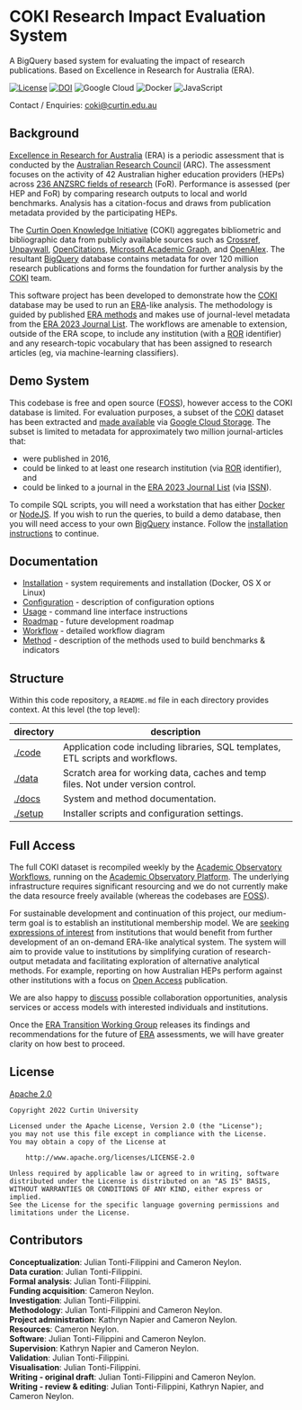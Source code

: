 # COKI Research Impact Evaluation System

A BigQuery based system for evaluating the impact of research publications. Based on Excellence in Research for Australia (ERA).

[![License](https://img.shields.io/badge/License-Apache%202.0-blue.svg)](https://opensource.org/licenses/Apache-2.0)
[![DOI](https://zenodo.org/badge/DOI/10.5281/zenodo.7084440.svg)](https://doi.org/10.5281/zenodo.7084440)
![Google Cloud](https://img.shields.io/badge/GoogleCloud-%234285F4.svg?style=flat-square&logo=google-cloud)
![Docker](https://img.shields.io/badge/docker-%230db7ed.svg?style=flat-square&logo=docker&logoColor=white)
![JavaScript](https://img.shields.io/badge/javascript-%23323330.svg?style=flat-square&logo=javascript)

Contact / Enquiries: [coki@curtin.edu.au][contact]

## Background

[Excellence in Research for Australia][ERA] (ERA) is a periodic assessment that is conducted by the [Australian Research Council][ARC] (ARC). The assessment focuses on the activity of 42 Australian higher education providers (HEPs) across [236 ANZSRC fields of research][ANZSRC] (FoR). Performance is assessed (per HEP and FoR) by comparing research outputs to local and world benchmarks. Analysis has a citation-focus and draws from publication metadata provided by the participating HEPs.

The [Curtin Open Knowledge Initiative][COKI] (COKI) aggregates bibliometric and bibliographic data from publicly available sources such as [Crossref], [Unpaywall], [OpenCitations], [Microsoft Academic Graph], and [OpenAlex]. The resultant [BigQuery] database contains metadata for over 120 million research publications and forms the foundation for further analysis by the [COKI] team.

This software project has been developed to demonstrate how the [COKI] database may be used to run an [ERA]-like analysis. The methodology is guided by published [ERA methods] and makes use of journal-level metadata from the [ERA 2023 Journal List]. The workflows are amenable to extension, outside of the ERA scope, to include any institution (with a [ROR] identifier) and any research-topic vocabulary that has been assigned to research articles (eg, via machine-learning classifiers).

## Demo System

This codebase is free and open source ([FOSS]), however access to the COKI database is limited. For evaluation purposes, a subset of the [COKI] dataset has been extracted and [made available][demodata] via [Google Cloud Storage][GCS]. The subset is limited to metadata for approximately two million journal-articles that:

- were published in 2016,
- could be linked to at least one research institution (via [ROR] identifier), and
- could be linked to a journal in the [ERA 2023 Journal List] (via [ISSN]).

To compile SQL scripts, you will need a workstation that has either [Docker] or [NodeJS]. If you wish to run the queries, to build a demo database, then you will need access to your own [BigQuery] instance. Follow the [installation instructions][install] to continue.

## Documentation

- [Installation][install] - system requirements and installation (Docker, OS X or Linux)
- [Configuration][configure] - description of configuration options
- [Usage][usage] - command line interface instructions
- [Roadmap][roadmap] - future development roadmap
- [Workflow][workflow] - detailed workflow diagram
- [Method][methods] - description of the methods used to build benchmarks & indicators

## Structure

Within this code repository, a `README.md` file in each directory provides context. At this level (the top level):

| directory | description |
| - | - |
| [./code](./code)   | Application code including libraries, SQL templates, ETL scripts and workflows. |
| [./data](./data)   | Scratch area for working data, caches and temp files. Not under version control. |
| [./docs](./docs)   | System and method documentation. |
| [./setup](./setup) | Installer scripts and configuration settings. |

## Full Access

The full COKI dataset is recompiled weekly by the [Academic Observatory Workflows], running on the [Academic Observatory Platform]. The underlying infrastructure requires significant resourcing and we do not currently make the data resource freely available (whereas the codebases are [FOSS]).

For sustainable development and continuation of this project, our medium-term goal is to establish an institutional membership model. We are [seeking expressions of interest][contact] from institutions that would benefit from further development of an on-demand ERA-like analytical system. The system will aim to provide value to institutions by simplifying curation of research-output metadata and facilitating exploration of alternative analytical methods. For example, reporting on how Australian HEPs perform against other institutions with a focus on [Open Access] publication.

We are also happy to [discuss][contact] possible collaboration opportunities, analysis services or access models with interested individuals and institutions.

Once the [ERA Transition Working Group] releases its findings and recommendations for the future of [ERA] assessments, we will have greater clarity on how best to proceed.

## License

[Apache 2.0](./LICENSE)

```text
Copyright 2022 Curtin University

Licensed under the Apache License, Version 2.0 (the "License");
you may not use this file except in compliance with the License.
You may obtain a copy of the License at

    http://www.apache.org/licenses/LICENSE-2.0

Unless required by applicable law or agreed to in writing, software
distributed under the License is distributed on an "AS IS" BASIS,
WITHOUT WARRANTIES OR CONDITIONS OF ANY KIND, either express or implied.
See the License for the specific language governing permissions and
limitations under the License.
```

## Contributors

**Conceptualization**: Julian Tonti-Filippini and Cameron Neylon.  
**Data curation**: Julian Tonti-Filippini.  
**Formal analysis**: Julian Tonti-Filippini.  
**Funding acquisition**: Cameron Neylon.  
**Investigation**: Julian Tonti-Filippini.  
**Methodology**: Julian Tonti-Filippini and Cameron Neylon.  
**Project administration**: Kathryn Napier and Cameron Neylon.  
**Resources**: Cameron Neylon.  
**Software**: Julian Tonti-Filippini and Cameron Neylon.  
**Supervision**: Kathryn Napier and Cameron Neylon.  
**Validation**: Julian Tonti-Filippini.  
**Visualisation**: Julian Tonti-Filippini.  
**Writing - original draft**: Julian Tonti-Filippini and Cameron Neylon.  
**Writing - review & editing**: Julian Tonti-Filippini, Kathryn Napier, and Cameron Neylon.  

<!-- links -->
[ARC]: <https://www.arc.gov.au/>
[ERA]: <https://www.arc.gov.au/evaluating-research/excellence-research-australia>
[COKI]: <https://openknowledge.community/>
[ANZSRC]: <https://www.abs.gov.au/statistics/classifications/australian-and-new-zealand-standard-research-classification-anzsrc/latest-release>
[ROR]: <https://ror.org/about/>
[FOSS]: <https://en.wikipedia.org/wiki/Free_and_open-source_software>

[Crossref]: <https://www.crossref.org/>
[Unpaywall]: <https://unpaywall.org/>
[OpenCitations]: <https://opencitations.net/>
[Microsoft Academic Graph]: <https://www.microsoft.com/en-us/research/project/microsoft-academic-graph/>
[OpenAlex]: <https://openalex.org/>
[Open Access]: <https://en.wikipedia.org/wiki/Open_access>
[ISSN]: <https://www.issn.org/>

[ERA methods]: <https://web.archive.org.au/awa/20220302235108mp_/https://www.arc.gov.au/file/10668/download?token=V5AKd-29>
[ERA 2023 Journal List]: <https://www.arc.gov.au/sites/default/files/2022-07/ERA2023%20Submission%20Journal%20List.xlsx>
[ERA Transition Working Group]: <https://www.arc.gov.au/news-publications/media/media-releases/new-working-group-advise-era-transition>

[BigQuery]: <https://cloud.google.com/bigquery/>
[GCS]: <https://cloud.google.com/storage>
[NodeJS]: <https://nodejs.org/en/download/>
[Docker]: <https://www.docker.com/>

<!-- COKI -->
[Academic Observatory Workflows]: <https://github.com/The-Academic-Observatory/academic-observatory-workflows>
[Academic Observatory Platform]: <https://github.com/The-Academic-Observatory/observatory-platform>
[contact]: <mailto:coki@curtin.edu.au>
[install]: <docs/installation.md>
[configure]: <docs/configuration.md>
[usage]: <docs/usage.md>
[roadmap]: <docs/roadmap.md>
[methods]: <docs/methods.md>
[workflow]: <docs/workflow.md>
[demodata]: <https://storage.googleapis.com/rt-era-public/data/raw/coki_data_list.html>

<!-- unused 
[Git]: <https://github.com/git-guides/install-git>
[curl]: <https://curl.se/download.html>
[Google CLI]: <https://cloud.google.com/sdk/docs/install-sdk>
[GitHub CLI]: <https://github.com/cli/cli>
[Amazon CLI]: <https://docs.aws.amazon.com/cli/latest/userguide/getting-started-install.html>
[Electron]: <https://www.electronjs.org/>
[x11]: <https://en.wikipedia.org/wiki/X_Window_System>
[VNC]: <https://en.wikipedia.org/wiki/Virtual_Network_Computing>
[credentials]: <https://cloud.google.com/bigquery/docs/authentication/service-account-file>
-->

